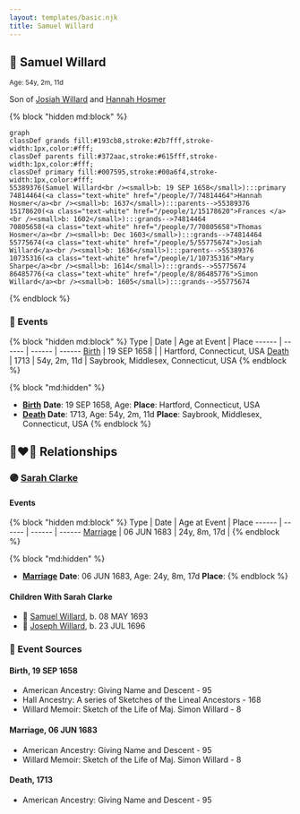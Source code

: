 ```yaml
---
layout: templates/basic.njk
title: Samuel Willard
---
```

## 🔵 Samuel Willard
<small>Age: 54y, 2m, 11d</small>

Son of [Josiah Willard](/people/5/55775674) and [Hannah Hosmer](/people/7/74814464)

{% block "hidden md:block" %}
```mermaid
graph
classDef grands fill:#193cb8,stroke:#2b7fff,stroke-width:1px,color:#fff;
classDef parents fill:#372aac,stroke:#615fff,stroke-width:1px,color:#fff;
classDef primary fill:#007595,stroke:#00a6f4,stroke-width:1px,color:#fff;
55389376(Samuel Willard<br /><small>b: 19 SEP 1658</small>):::primary
74814464(<a class="text-white" href="/people/7/74814464">Hannah Hosmer</a><br /><small>b: 1637</small>):::parents-->55389376
15178620(<a class="text-white" href="/people/1/15178620">Frances </a><br /><small>b: 1602</small>):::grands-->74814464
70805658(<a class="text-white" href="/people/7/70805658">Thomas Hosmer</a><br /><small>b: Dec 1603</small>):::grands-->74814464
55775674(<a class="text-white" href="/people/5/55775674">Josiah Willard</a><br /><small>b: 1636</small>):::parents-->55389376
10735316(<a class="text-white" href="/people/1/10735316">Mary Sharpe</a><br /><small>b: 1614</small>):::grands-->55775674
86485776(<a class="text-white" href="/people/8/86485776">Simon Willard</a><br /><small>b: 1605</small>):::grands-->55775674
```
{% endblock %}

### 📆 Events

{% block "hidden md:block" %}
Type | Date | Age at Event | Place
------ | ------ | ------ | ------
[Birth](#event-event-2) | 19 SEP 1658 |  | Hartford, Connecticut, USA
[Death](#event-event-3) | 1713 | 54y, 2m, 11d | Saybrook, Middlesex, Connecticut, USA
{% endblock %}

{% block "md:hidden" %}
- **[Birth](#event-event-2)**
**Date**: 19 SEP 1658, Age:
**Place**: Hartford, Connecticut, USA
- **[Death](#event-event-3)**
**Date**: 1713, Age: 54y, 2m, 11d
**Place**: Saybrook, Middlesex, Connecticut, USA
{% endblock %}

## 👩‍❤️‍👨 Relationships

### 🟣 [Sarah Clarke](/people/9/93595493)

#### Events

{% block "hidden md:block" %}
Type | Date | Age at Event | Place
------ | ------ | ------ | ------
[Marriage](#event-family-0-event-0) | 06 JUN 1683 | 24y, 8m, 17d |
{% endblock %}

{% block "md:hidden" %}
- **[Marriage](#event-family-0-event-0)**
**Date**: 06 JUN 1683, Age: 24y, 8m, 17d
**Place**:
{% endblock %}

#### Children With Sarah Clarke
* 🔵 [Samuel Willard](/people/1/12362566), b. 08 MAY 1693
* 🔵 [Joseph Willard](/people/2/22076724), b. 23 JUL 1696
### 📰 Event Sources

#### <a id="event-event-2"></a> Birth, 19 SEP 1658
* American Ancestry: Giving Name and Descent  - 95
* Hall Ancestry: A series of Sketches of the Lineal Ancestors  - 168
* Willard Memoir: Sketch of the Life of Maj. Simon Willard  - 8

#### <a id="event-family-0-event-0"></a> Marriage, 06 JUN 1683
* American Ancestry: Giving Name and Descent  - 95
* Willard Memoir: Sketch of the Life of Maj. Simon Willard  - 8
#### <a id="event-event-3"></a> Death, 1713
* American Ancestry: Giving Name and Descent  - 95
